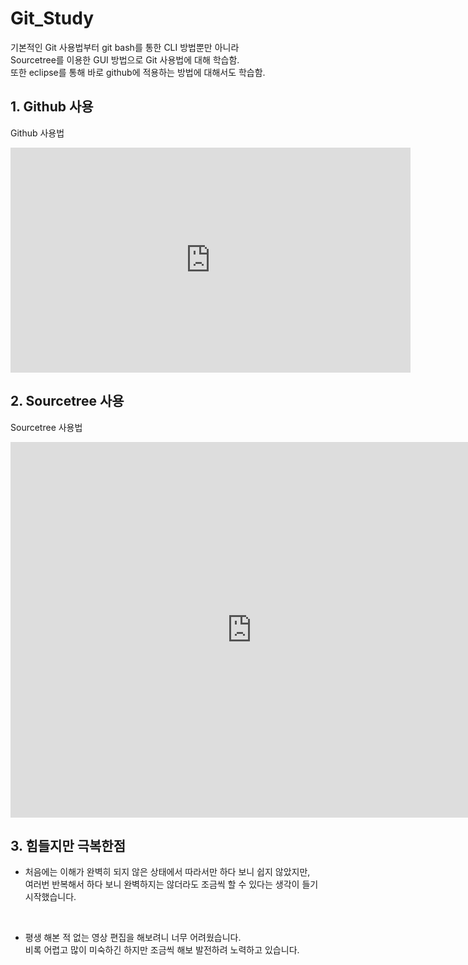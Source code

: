 # Git_Study
기본적인 Git 사용법부터 git bash를 통한 CLI 방법뿐만 아니라 <br>
Sourcetree를 이용한 GUI 방법으로 Git 사용법에 대해 학습함. <br>
또한 eclipse를 통해 바로 github에 적용하는 방법에 대해서도 학습함.
<br>

## 1. Github 사용
Github 사용법
<iframe width="640" height="360" src="https://www.youtube.com/embed/A4ILjC92ieE" title="YouTube video player" frameborder="0" allow="accelerometer; autoplay; clipboard-write; encrypted-media; gyroscope; picture-in-picture" allowfullscreen></iframe>


## 2. Sourcetree 사용
Sourcetree 사용법
<iframe width="771" height="601" src="https://www.youtube.com/embed/baqPSxS-NJs" title="YouTube video player" frameborder="0" allow="accelerometer; autoplay; clipboard-write; encrypted-media; gyroscope; picture-in-picture" allowfullscreen></iframe>



## 3. 힘들지만 극복한점
- 처음에는 이해가 완벽히 되지 않은 상태에서 따라서만 하다 보니 쉽지 않았지만, <br>
여러번 반복해서 하다 보니 완벽하지는 않더라도 조금씩 할 수 있다는 생각이 들기 시작했습니다.

<br>

- 평생 해본 적 없는 영상 편집을 해보려니 너무 어려웠습니다. <br>
비록 어렵고 많이 미숙하긴 하지만 조금씩 해보 발전하려 노력하고 있습니다.
